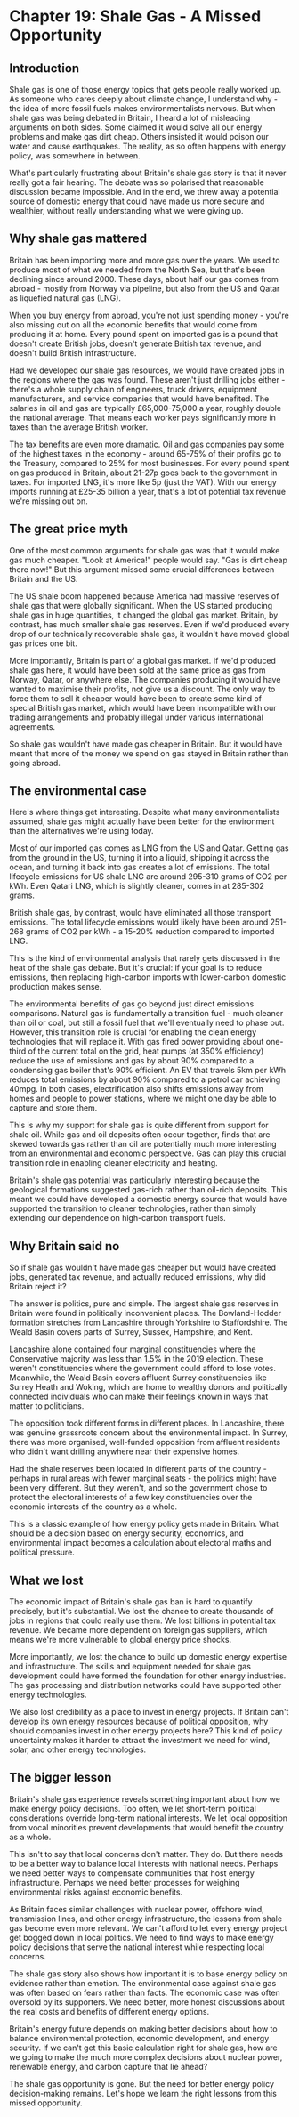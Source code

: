 # Chapter 19: Shale Gas - A Missed Opportunity

## Introduction

Shale gas is one of those energy topics that gets people really worked up. As someone who cares deeply about climate change, I understand why - the idea of more fossil fuels makes environmentalists nervous. But when shale gas was being debated in Britain, I heard a lot of misleading arguments on both sides. Some claimed it would solve all our energy problems and make gas dirt cheap. Others insisted it would poison our water and cause earthquakes. The reality, as so often happens with energy policy, was somewhere in between.

What's particularly frustrating about Britain's shale gas story is that it never really got a fair hearing. The debate was so polarised that reasonable discussion became impossible. And in the end, we threw away a potential source of domestic energy that could have made us more secure and wealthier, without really understanding what we were giving up.

## Why shale gas mattered

Britain has been importing more and more gas over the years. We used to produce most of what we needed from the North Sea, but that's been declining since around 2000. These days, about half our gas comes from abroad - mostly from Norway via pipeline, but also from the US and Qatar as liquefied natural gas (LNG).

When you buy energy from abroad, you're not just spending money - you're also missing out on all the economic benefits that would come from producing it at home. Every pound spent on imported gas is a pound that doesn't create British jobs, doesn't generate British tax revenue, and doesn't build British infrastructure.

Had we developed our shale gas resources, we would have created jobs in the regions where the gas was found. These aren't just drilling jobs either - there's a whole supply chain of engineers, truck drivers, equipment manufacturers, and service companies that would have benefited. The salaries in oil and gas are typically £65,000-75,000 a year, roughly double the national average. That means each worker pays significantly more in taxes than the average British worker.

The tax benefits are even more dramatic. Oil and gas companies pay some of the highest taxes in the economy - around 65-75% of their profits go to the Treasury, compared to 25% for most businesses. For every pound spent on gas produced in Britain, about 21-27p goes back to the government in taxes. For imported LNG, it's more like 5p (just the VAT). With our energy imports running at £25-35 billion a year, that's a lot of potential tax revenue we're missing out on.

## The great price myth

One of the most common arguments for shale gas was that it would make gas much cheaper. "Look at America!" people would say. "Gas is dirt cheap there now!" But this argument missed some crucial differences between Britain and the US.

The US shale boom happened because America had massive reserves of shale gas that were globally significant. When the US started producing shale gas in huge quantities, it changed the global gas market. Britain, by contrast, has much smaller shale gas reserves. Even if we'd produced every drop of our technically recoverable shale gas, it wouldn't have moved global gas prices one bit.

More importantly, Britain is part of a global gas market. If we'd produced shale gas here, it would have been sold at the same price as gas from Norway, Qatar, or anywhere else. The companies producing it would have wanted to maximise their profits, not give us a discount. The only way to force them to sell it cheaper would have been to create some kind of special British gas market, which would have been incompatible with our trading arrangements and probably illegal under various international agreements.

So shale gas wouldn't have made gas cheaper in Britain. But it would have meant that more of the money we spend on gas stayed in Britain rather than going abroad.

## The environmental case

Here's where things get interesting. Despite what many environmentalists assumed, shale gas might actually have been better for the environment than the alternatives we're using today.

Most of our imported gas comes as LNG from the US and Qatar. Getting gas from the ground in the US, turning it into a liquid, shipping it across the ocean, and turning it back into gas creates a lot of emissions. The total lifecycle emissions for US shale LNG are around 295-310 grams of CO2 per kWh. Even Qatari LNG, which is slightly cleaner, comes in at 285-302 grams.

British shale gas, by contrast, would have eliminated all those transport emissions. The total lifecycle emissions would likely have been around 251-268 grams of CO2 per kWh - a 15-20% reduction compared to imported LNG.

This is the kind of environmental analysis that rarely gets discussed in the heat of the shale gas debate. But it's crucial: if your goal is to reduce emissions, then replacing high-carbon imports with lower-carbon domestic production makes sense.

The environmental benefits of gas go beyond just direct emissions comparisons. Natural gas is fundamentally a transition fuel - much cleaner than oil or coal, but still a fossil fuel that we'll eventually need to phase out. However, this transition role is crucial for enabling the clean energy technologies that will replace it. With gas fired power providing about one-third of the current total on the grid, heat pumps (at 350% efficiency) reduce the use of emissions and gas by about 90% compared to a condensing gas boiler that's 90% efficient. An EV that travels 5km per kWh reduces total emissions by about 90% compared to a petrol car achieving 40mpg. In both cases, electrification also shifts emissions away from homes and people to power stations, where we might one day be able to capture and store them.

This is why my support for shale gas is quite different from support for shale oil. While gas and oil deposits often occur together, finds that are skewed towards gas rather than oil are potentially much more interesting from an environmental and economic perspective. Gas can play this crucial transition role in enabling cleaner electricity and heating. 

Britain's shale gas potential was particularly interesting because the geological formations suggested gas-rich rather than oil-rich deposits. This meant we could have developed a domestic energy source that would have supported the transition to cleaner technologies, rather than simply extending our dependence on high-carbon transport fuels.

## Why Britain said no

So if shale gas wouldn't have made gas cheaper but would have created jobs, generated tax revenue, and actually reduced emissions, why did Britain reject it?

The answer is politics, pure and simple. The largest shale gas reserves in Britain were found in politically inconvenient places. The Bowland-Hodder formation stretches from Lancashire through Yorkshire to Staffordshire. The Weald Basin covers parts of Surrey, Sussex, Hampshire, and Kent.

Lancashire alone contained four marginal constituencies where the Conservative majority was less than 1.5% in the 2019 election. These weren't constituencies where the government could afford to lose votes. Meanwhile, the Weald Basin covers affluent Surrey constituencies like Surrey Heath and Woking, which are home to wealthy donors and politically connected individuals who can make their feelings known in ways that matter to politicians.

The opposition took different forms in different places. In Lancashire, there was genuine grassroots concern about the environmental impact. In Surrey, there was more organised, well-funded opposition from affluent residents who didn't want drilling anywhere near their expensive homes.

Had the shale reserves been located in different parts of the country - perhaps in rural areas with fewer marginal seats - the politics might have been very different. But they weren't, and so the government chose to protect the electoral interests of a few key constituencies over the economic interests of the country as a whole.

This is a classic example of how energy policy gets made in Britain. What should be a decision based on energy security, economics, and environmental impact becomes a calculation about electoral maths and political pressure.

## What we lost

The economic impact of Britain's shale gas ban is hard to quantify precisely, but it's substantial. We lost the chance to create thousands of jobs in regions that could really use them. We lost billions in potential tax revenue. We became more dependent on foreign gas suppliers, which means we're more vulnerable to global energy price shocks.

More importantly, we lost the chance to build up domestic energy expertise and infrastructure. The skills and equipment needed for shale gas development could have formed the foundation for other energy industries. The gas processing and distribution networks could have supported other energy technologies.

We also lost credibility as a place to invest in energy projects. If Britain can't develop its own energy resources because of political opposition, why should companies invest in other energy projects here? This kind of policy uncertainty makes it harder to attract the investment we need for wind, solar, and other energy technologies.

## The bigger lesson

Britain's shale gas experience reveals something important about how we make energy policy decisions. Too often, we let short-term political considerations override long-term national interests. We let local opposition from vocal minorities prevent developments that would benefit the country as a whole.

This isn't to say that local concerns don't matter. They do. But there needs to be a better way to balance local interests with national needs. Perhaps we need better ways to compensate communities that host energy infrastructure. Perhaps we need better processes for weighing environmental risks against economic benefits.

As Britain faces similar challenges with nuclear power, offshore wind, transmission lines, and other energy infrastructure, the lessons from shale gas become even more relevant. We can't afford to let every energy project get bogged down in local politics. We need to find ways to make energy policy decisions that serve the national interest while respecting local concerns.

The shale gas story also shows how important it is to base energy policy on evidence rather than emotion. The environmental case against shale gas was often based on fears rather than facts. The economic case was often oversold by its supporters. We need better, more honest discussions about the real costs and benefits of different energy options.

Britain's energy future depends on making better decisions about how to balance environmental protection, economic development, and energy security. If we can't get this basic calculation right for shale gas, how are we going to make the much more complex decisions about nuclear power, renewable energy, and carbon capture that lie ahead?

The shale gas opportunity is gone. But the need for better energy policy decision-making remains. Let's hope we learn the right lessons from this missed opportunity.
